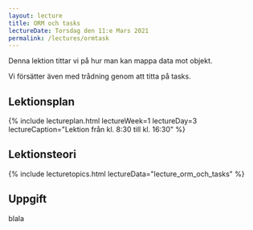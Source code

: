 ```yaml
---
layout: lecture
title: ORM och tasks
lectureDate: Torsdag den 11:e Mars 2021
permalink: /lectures/ormtask
---
```


Denna lektion tittar vi på hur man kan mappa data mot objekt.

Vi försätter även med trådning genom att titta på tasks.

## Lektionsplan

{% include lectureplan.html lectureWeek=1 lectureDay=3 lectureCaption="Lektion från kl. 8:30 till kl. 16:30" %}

## Lektionsteori

{% include lecturetopics.html lectureData="lecture_orm_och_tasks" %}

## Uppgift

blala